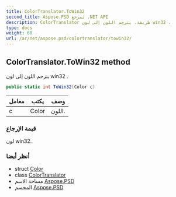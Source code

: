 ```yaml
---
title: ColorTranslator.ToWin32
second_title: Aspose.PSD لمرجع .NET API
description: ColorTranslator طريقة. يترجم اللون إلى لون win32 .
type: docs
weight: 60
url: /ar/net/aspose.psd/colortranslator/towin32/
---
```

## ColorTranslator.ToWin32 method

يترجم اللون إلى لون win32 .

```csharp
public static int ToWin32(Color c)
```

| معامل | يكتب | وصف |
| --- | --- | --- |
| c | Color | اللون. |

### قيمة الإرجاع

لون win32.

### أنظر أيضا

* struct [Color](../../color/)
* class [ColorTranslator](../)
* مساحة الاسم [Aspose.PSD](../../colortranslator/)
* المجسم [Aspose.PSD](../../../)


